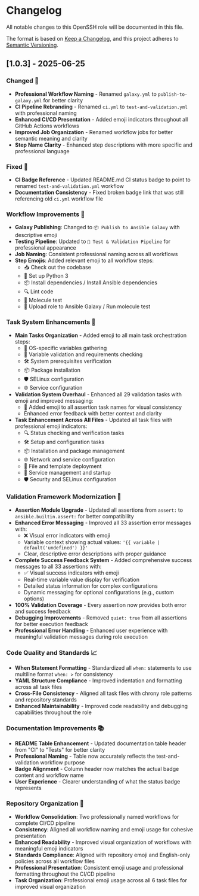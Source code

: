 # Changelog

All notable changes to this OpenSSH role will be documented in this file.

The format is based on [Keep a Changelog](https://keepachangelog.com/en/1.0.0/),
and this project adheres to [Semantic Versioning](https://semver.org/spec/v2.0.0.html).

## [1.0.3] - 2025-06-25

### Changed 🔄
- **Professional Workflow Naming** - Renamed `galaxy.yml` to `publish-to-galaxy.yml` for better clarity
- **CI Pipeline Rebranding** - Renamed `ci.yml` to `test-and-validation.yml` with professional naming
- **Enhanced CI/CD Presentation** - Added emoji indicators throughout all GitHub Actions workflows
- **Improved Job Organization** - Renamed workflow jobs for better semantic meaning and clarity
- **Step Name Clarity** - Enhanced step descriptions with more specific and professional language

### Fixed 🔧
- **CI Badge Reference** - Updated README.md CI status badge to point to renamed `test-and-validation.yml` workflow
- **Documentation Consistency** - Fixed broken badge link that was still referencing old `ci.yml` workflow file

### Workflow Improvements 🚀
- **Galaxy Publishing**: Changed to `📦 Publish to Ansible Galaxy` with descriptive emoji
- **Testing Pipeline**: Updated to `🧪 Test & Validation Pipeline` for professional appearance
- **Job Naming**: Consistent professional naming across all workflows
- **Step Emojis**: Added relevant emoji to all workflow steps:
  - 📥 Check out the codebase
  - 🐍 Set up Python 3
  - 📦 Install dependencies / Install Ansible dependencies
  - 🔍 Lint code
  - 🧪 Molecule test
  - 🚀 Upload role to Ansible Galaxy / Run molecule test

### Task System Enhancements 🎯
- **Main Tasks Organization** - Added emoji to all main task orchestration steps:
  - 📂 OS-specific variables gathering
  - 🧪 Variable validation and requirements checking
  - 🛠️ System prerequisites verification
  - 📦 Package installation
  - 🛡️ SELinux configuration
  - 🌐 Service configuration
- **Validation System Overhaul** - Enhanced all 29 validation tasks with emoji and improved messaging:
  - 🧪 Added emoji to all assertion task names for visual consistency
  - Enhanced error feedback with better context and clarity
- **Task Enhancement Across All Files** - Updated all task files with professional emoji indicators:
  - 🔍 Status checking and verification tasks
  - 🛠️ Setup and configuration tasks
  - 📦 Installation and package management
  - 🌐 Network and service configuration
  - 📝 File and template deployment
  - 🚀 Service management and startup
  - 🛡️ Security and SELinux configuration

### Validation Framework Modernization 🧪
- **Assertion Module Upgrade** - Updated all assertions from `assert:` to `ansible.builtin.assert:` for better compatibility
- **Enhanced Error Messaging** - Improved all 33 assertion error messages with:
  - ❌ Visual error indicators with emoji
  - Variable context showing actual values: `'{{ variable | default('undefined') }}'`
  - Clear, descriptive error descriptions with proper guidance
- **Complete Success Feedback System** - Added comprehensive success messages to all 33 assertions with:
  - ✅ Visual success indicators with emoji
  - Real-time variable value display for verification
  - Detailed status information for complex configurations
  - Dynamic messaging for optional configurations (e.g., custom options)
- **100% Validation Coverage** - Every assertion now provides both error and success feedback
- **Debugging Improvements** - Removed `quiet: true` from all assertions for better execution feedback
- **Professional Error Handling** - Enhanced user experience with meaningful validation messages during role execution

### Code Quality and Standards 📈
- **When Statement Formatting** - Standardized all `when:` statements to use multiline format `when: >` for consistency
- **YAML Structure Compliance** - Improved indentation and formatting across all task files
- **Cross-File Consistency** - Aligned all task files with chrony role patterns and repository standards
- **Enhanced Maintainability** - Improved code readability and debugging capabilities throughout the role

### Documentation Improvements 📚
- **README Table Enhancement** - Updated documentation table header from "CI" to "Tests" for better clarity
- **Professional Naming** - Table now accurately reflects the test-and-validation workflow purpose
- **Badge Alignment** - Column header now matches the actual badge content and workflow name
- **User Experience** - Clearer understanding of what the status badge represents

### Repository Organization 📁
- **Workflow Consolidation**: Two professionally named workflows for complete CI/CD pipeline
- **Consistency**: Aligned all workflow naming and emoji usage for cohesive presentation
- **Enhanced Readability** - Improved visual organization of workflows with meaningful emoji indicators
- **Standards Compliance**: Aligned with repository emoji and English-only policies across all workflow files
- **Professional Presentation**: Consistent emoji usage and professional formatting throughout the CI/CD pipeline
- **Task Organization**: Professional emoji usage across all 6 task files for improved visual organization
